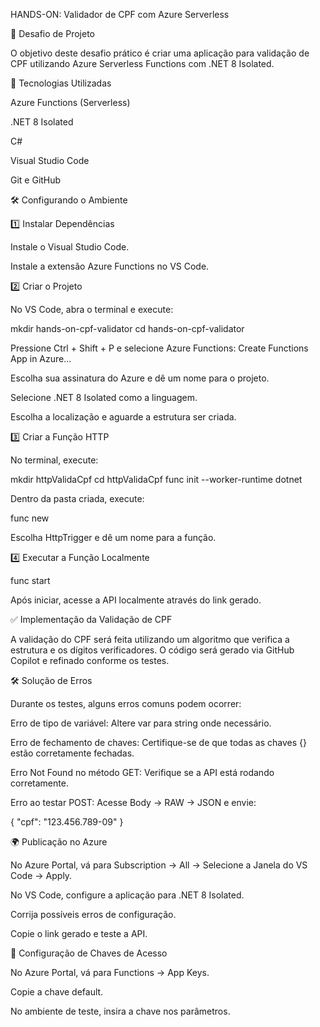 HANDS-ON: Validador de CPF com Azure Serverless

📌 Desafio de Projeto

O objetivo deste desafio prático é criar uma aplicação para validação de CPF utilizando Azure Serverless Functions com .NET 8 Isolated.

🚀 Tecnologias Utilizadas

Azure Functions (Serverless)

.NET 8 Isolated

C#

Visual Studio Code

Git e GitHub


🛠️ Configurando o Ambiente

1️⃣ Instalar Dependências

Instale o Visual Studio Code.

Instale a extensão Azure Functions no VS Code.

2️⃣ Criar o Projeto

No VS Code, abra o terminal e execute:

mkdir hands-on-cpf-validator
cd hands-on-cpf-validator

Pressione Ctrl + Shift + P e selecione Azure Functions: Create Functions App in Azure...

Escolha sua assinatura do Azure e dê um nome para o projeto.

Selecione .NET 8 Isolated como a linguagem.

Escolha a localização e aguarde a estrutura ser criada.

3️⃣ Criar a Função HTTP

No terminal, execute:

mkdir httpValidaCpf
cd httpValidaCpf
func init --worker-runtime dotnet

Dentro da pasta criada, execute:

func new

Escolha HttpTrigger e dê um nome para a função.

4️⃣ Executar a Função Localmente

func start

Após iniciar, acesse a API localmente através do link gerado.

✅ Implementação da Validação de CPF

A validação do CPF será feita utilizando um algoritmo que verifica a estrutura e os dígitos verificadores. O código será gerado via GitHub Copilot e refinado conforme os testes.

🛠️ Solução de Erros

Durante os testes, alguns erros comuns podem ocorrer:

Erro de tipo de variável: Altere var para string onde necessário.

Erro de fechamento de chaves: Certifique-se de que todas as chaves {} estão corretamente fechadas.

Erro Not Found no método GET: Verifique se a API está rodando corretamente.

Erro ao testar POST: Acesse Body -> RAW -> JSON e envie:

{
  "cpf": "123.456.789-09"
}

🌍 Publicação no Azure

No Azure Portal, vá para Subscription -> All -> Selecione a Janela do VS Code -> Apply.

No VS Code, configure a aplicação para .NET 8 Isolated.

Corrija possíveis erros de configuração.

Copie o link gerado e teste a API.

🔑 Configuração de Chaves de Acesso

No Azure Portal, vá para Functions -> App Keys.

Copie a chave default.

No ambiente de teste, insira a chave nos parâmetros.


